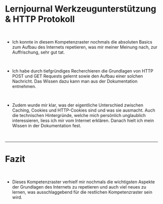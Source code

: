 # Lernjournal Werkzeugunterstützung & HTTP Protokoll

<br>

- Ich konnte in diesem Kompetenzraster nochmals die absoluten Basics zum Aufbau des Internets repetieren, was
mir meiner Meinung nach, zur Auffrischung, sehr gut tat.

<br>



- Ich habe durch tiefgründiges Recherchieren die Grundlagen von HTTP POST und GET Requests gelernt sowie den Aufbau einer solchen Nachricht. 
Das Wissen dazu kann man aus der Dokumentation entnehmen. 

  <br>
  

- Zudem wurde mir klar, was der eigentliche Unterschied zwischen Caching, Cookies und HTTP-Cookies sind und was sie ausmacht.
Auch die technischen Hintergründe, welche mich persönlich unglaublich interessieren, liess ich mir vom Internet erklären. Danach hielt ich mein Wissen in der Dokumentation fest.

  <br>


<hr>


# Fazit

<br>

- Dieses Kompetenzraster verhielf mir nochmals die wichtigsten Aspekte der Grundlagen des Internets zu repetieren und auch viel neues zu lernen, was ausschlaggebend für die restlichen Kompetenzraster sein wird.




